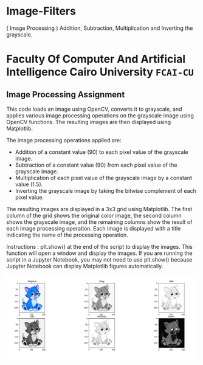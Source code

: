 # Image-Filters
( Image Processing ) Addition, Subtraction, Multiplication and Inverting the grayscale.

# Faculty Of Computer And Artificial Intelligence Cairo University `FCAI-CU`
## Image Processing Assignment


This code loads an image using OpenCV, converts it to grayscale, and applies various image processing operations on the grayscale image using OpenCV functions. The resulting images are then displayed using Matplotlib.

The image processing operations applied are:

- Addition of a constant value (90) to each pixel value of the grayscale image.
- Subtraction of a constant value (90) from each pixel value of the grayscale image.
- Multiplication of each pixel value of the grayscale image by a constant value (1.5).
- Inverting the grayscale image by taking the bitwise complement of each pixel value.

The resulting images are displayed in a 3x3 grid using Matplotlib. The first column of the grid shows the original color image, the second column shows the grayscale image, and the remaining columns show the result of each image processing operation. Each image is displayed with a title indicating the name of the processing operation.

Instructions : 
plt.show() at the end of the script to display the images. This function will open a window and display the images. If you are running the script in a Jupyter Notebook, you may not need to use plt.show() because Jupyter Notebook can display Matplotlib figures automatically.

![afdf](https://github.com/abdo-essam/Image-Filters/blob/main/output.png?raw=true)
